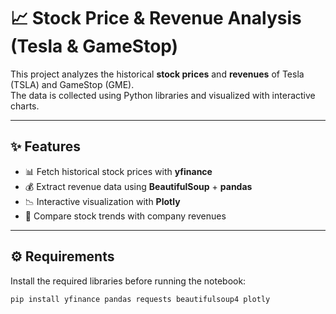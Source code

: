 # 📈 Stock Price & Revenue Analysis (Tesla & GameStop)

This project analyzes the historical **stock prices** and **revenues** of Tesla (TSLA) and GameStop (GME).  
The data is collected using Python libraries and visualized with interactive charts.

---

## ✨ Features
- 📊 Fetch historical stock prices with **yfinance**  
- 💰 Extract revenue data using **BeautifulSoup** + **pandas**  
- 📉 Interactive visualization with **Plotly**  
- 🔎 Compare stock trends with company revenues  

---

## ⚙️ Requirements
Install the required libraries before running the notebook:

```bash
pip install yfinance pandas requests beautifulsoup4 plotly
